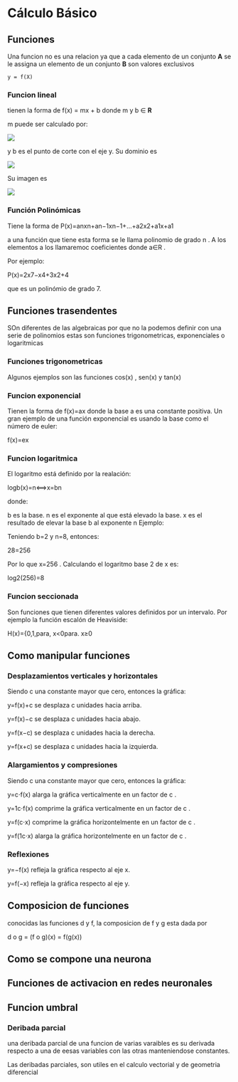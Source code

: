 # Cálculo Básico

## Funciones
Una funcion no es una relacion ya que a cada elemento de un conjunto **A** se le assigna un elemento de un conjunto **B** son valores exclusivos 

`y = f(X)`

### Funcion lineal 
tienen la forma de f(x) = mx + b
donde m y b ∈ **R**

m puede ser calculado por: 

![](https://latex.codecogs.com/gif.latex?m&space;=&space;\frac{y_{2}&space;-&space;y_{1}}{x_{2}&space;-&space;x_{1}})

y b es el punto de corte con el eje y. Su dominio es 

![](https://latex.codecogs.com/gif.latex?Dom_{f}&space;=&space;\left&space;(&space;-\infty&space;,&space;\infty&space;\right&space;))

Su imagen es 

![](https://latex.codecogs.com/gif.latex?Im_{f}&space;=&space;\left&space;(&space;-\infty&space;,&space;\infty&space;\right&space;))

### Función Polinómicas
Tiene la forma de
P(x)=anxn+an−1xn−1+...+a2x2+a1x+a1 

a una función que tiene esta forma se le llama polinomio de grado  n . A los elementos  a  los llamaremoc coeficientes donde  a∈R .

Por ejemplo:

P(x)=2x7−x4+3x2+4 

que es un polinómio de grado 7.

## Funciones trasendentes
SOn diferentes de las algebraicas por que no la podemos definir con  una serie de polinomios estas son funciones trigonometricas, exponenciales o logaritmicas

### Funciones trigonometricas
Algunos ejemplos son las funciones  cos(x) ,  sen(x)  y  tan(x)

### Funcion exponencial 
Tienen la forma de
f(x)=ax 
donde la base  a  es una constante positiva. Un gran ejemplo de una función exponencial es usando la base como el número de euler:

f(x)=ex

### Funcion logaritmica
El logaritmo está definido por la realación:

logb(x)=n⟺x=bn 

donde:

b  es la base.
n  es el exponente al que está elevado la base.
x  es el resultado de elevar la base  b  al exponente  n 
Ejemplo:

Teniendo b=2 y n=8, entonces:

28=256 

Por lo que  x=256 . Calculando el logaritmo base 2 de  x  es:

log2(256)=8

### Funcion seccionada 
Son funciones que tienen diferentes valores definidos por un intervalo. Por ejemplo la función escalón de Heaviside:

H(x)={0,1,para, x<0para. x≥0


## Como manipular funciones
### Desplazamientos verticales y horizontales
Siendo  c  una constante mayor que cero, entonces la gráfica:

y=f(x)+c  se desplaza  c  unidades hacia arriba.

y=f(x)−c  se desplaza  c  unidades hacia abajo.

y=f(x−c)  se desplaza  c  unidades hacia la derecha.

y=f(x+c)  se desplaza  c  unidades hacia la izquierda.

### Alargamientos y compresiones

Siendo  c  una constante mayor que cero, entonces la gráfica:

y=c⋅f(x)  alarga la gráfica verticalmente en un factor de  c .

y=1c⋅f(x)  comprime la gráfica verticalmente en un factor de  c .

y=f(c⋅x)  comprime la gráfica horizontelmente en un factor de  c .

y=f(1c⋅x)  alarga la gráfica horizontelmente en un factor de  c .

### Reflexiones

y=−f(x)  refleja la gráfica respecto al eje x.

y=f(−x)  refleja la gráfica respecto al eje y.

## Composicion de funciones
conocidas las funciones d y f, la composicion de f y g esta dada por

d o g = (f o g)(x) = f(g(x))

## Como se compone una neurona

## Funciones de activacion en redes neuronales

## Funcion umbral

### Deribada parcial

una deribada parcial de una funcion de varias varaibles es su derivada respecto a una de eesas variables con las otras manteniendose constantes.
 
Las deribadas parciales, son utiles en el calculo vectorial y de geometria diferencial



